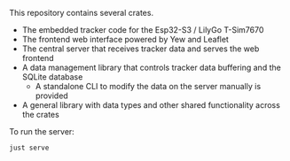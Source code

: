 This repository contains several crates.

- The embedded tracker code for the Esp32-S3 / LilyGo T-Sim7670
- The frontend web interface powered by Yew and Leaflet
- The central server that receives tracker data and serves the web frontend
- A data management library that controls tracker data buffering and the SQLite database
  - A standalone CLI to modify the data on the server manually is provided
- A general library with data types and other shared functionality across the crates

To run the server:

    just serve